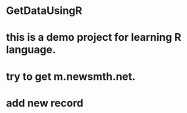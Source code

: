 # GetDataUsingR
# this is a demo project for learning R language. 
# try to get m.newsmth.net. 
# add new record 